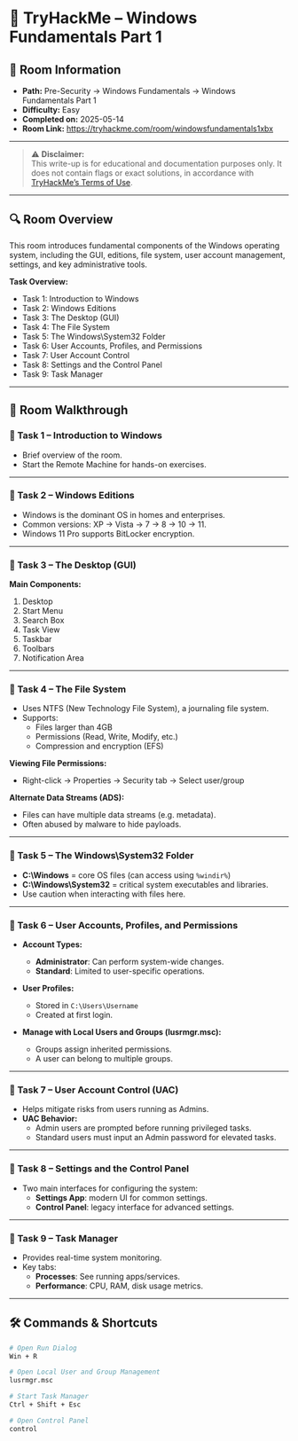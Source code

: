 # 🧩 TryHackMe – Windows Fundamentals Part 1

## 📘 Room Information
- **Path:** Pre-Security → Windows Fundamentals → Windows Fundamentals Part 1  
- **Difficulty:** Easy  
- **Completed on:** 2025-05-14  
- **Room Link:** https://tryhackme.com/room/windowsfundamentals1xbx

---

> ⚠️ **Disclaimer:**  
> This write-up is for educational and documentation purposes only. It does not contain flags or exact solutions, in accordance with [TryHackMe’s Terms of Use](https://tryhackme.com/terms).

---

## 🔍 Room Overview
This room introduces fundamental components of the Windows operating system, including the GUI, editions, file system, user account management, settings, and key administrative tools.

**Task Overview:**
- Task 1: Introduction to Windows  
- Task 2: Windows Editions  
- Task 3: The Desktop (GUI)  
- Task 4: The File System  
- Task 5: The Windows\System32 Folder  
- Task 6: User Accounts, Profiles, and Permissions  
- Task 7: User Account Control  
- Task 8: Settings and the Control Panel  
- Task 9: Task Manager

---

## 📂 Room Walkthrough

### 🔹 Task 1 – Introduction to Windows
- Brief overview of the room.
- Start the Remote Machine for hands-on exercises.

---

### 🔹 Task 2 – Windows Editions
- Windows is the dominant OS in homes and enterprises.
- Common versions: XP → Vista → 7 → 8 → 10 → 11.
- Windows 11 Pro supports BitLocker encryption.

---

### 🔹 Task 3 – The Desktop (GUI)
**Main Components:**
1. Desktop  
2. Start Menu  
3. Search Box  
4. Task View  
5. Taskbar  
6. Toolbars  
7. Notification Area  

---

### 🔹 Task 4 – The File System
- Uses NTFS (New Technology File System), a journaling file system.
- Supports:
  - Files larger than 4GB
  - Permissions (Read, Write, Modify, etc.)
  - Compression and encryption (EFS)

**Viewing File Permissions:**
- Right-click → Properties → Security tab → Select user/group

**Alternate Data Streams (ADS):**
- Files can have multiple data streams (e.g. metadata).
- Often abused by malware to hide payloads.

---

### 🔹 Task 5 – The Windows\System32 Folder
- **C:\Windows** = core OS files (can access using `%windir%`)
- **C:\Windows\System32** = critical system executables and libraries.
- Use caution when interacting with files here.

---

### 🔹 Task 6 – User Accounts, Profiles, and Permissions
- **Account Types:**
  - **Administrator**: Can perform system-wide changes.
  - **Standard**: Limited to user-specific operations.

- **User Profiles:**
  - Stored in `C:\Users\Username`
  - Created at first login.

- **Manage with Local Users and Groups (lusrmgr.msc):**
  - Groups assign inherited permissions.
  - A user can belong to multiple groups.

---

### 🔹 Task 7 – User Account Control (UAC)
- Helps mitigate risks from users running as Admins.
- **UAC Behavior:**
  - Admin users are prompted before running privileged tasks.
  - Standard users must input an Admin password for elevated tasks.

---

### 🔹 Task 8 – Settings and the Control Panel
- Two main interfaces for configuring the system:
  - **Settings App**: modern UI for common settings.
  - **Control Panel**: legacy interface for advanced settings.

---

### 🔹 Task 9 – Task Manager
- Provides real-time system monitoring.
- Key tabs:
  - **Processes**: See running apps/services.
  - **Performance**: CPU, RAM, disk usage metrics.

---

## 🛠️ Commands & Shortcuts
```bash
# Open Run Dialog
Win + R

# Open Local User and Group Management
lusrmgr.msc

# Start Task Manager
Ctrl + Shift + Esc

# Open Control Panel
control
